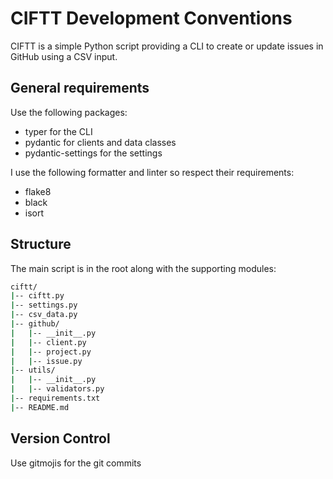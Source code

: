 # CIFTT Development Conventions

CIFTT is a simple Python script providing a CLI to create or update issues in GitHub using a CSV input.

## General requirements

Use the following packages:

* typer for the CLI
* pydantic for clients and data classes
* pydantic-settings for the settings

I use the following formatter and linter so respect their requirements:

* flake8
* black
* isort

## Structure

The main script is in the root along with the supporting modules:

```bash
ciftt/
|-- ciftt.py
|-- settings.py
|-- csv_data.py
|-- github/
|   |-- __init__.py
|   |-- client.py
|   |-- project.py
|   |-- issue.py
|-- utils/
|   |-- __init__.py
|   |-- validators.py
|-- requirements.txt
|-- README.md
```

## Version Control

Use gitmojis for the git commits
